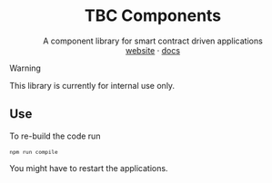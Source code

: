 <div align="center">
  <h1>TBC Components</h1>
  <p>
    A component library for smart contract driven applications
    <br />
    <a href="http://bitcoincomputer.io/">website</a> &#183; <a href="http://docs.bitcoincomputer.io/">docs</a>
  </p>
</div>

> [!WARNING]
> This library is currently for internal use only.

## Use

To re-build the code run 

<font size=1>

```js
npm run compile
```

</font>

You might have to restart the applications.
